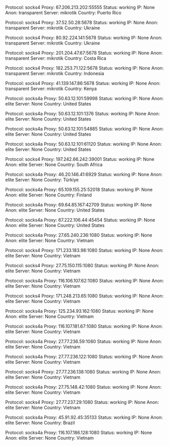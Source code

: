 Protocol: socks4
Proxy: 67.206.213.202:55555
Status: working
IP: None
Anon: transparent
Server: mikrotik
Country: Puerto Rico

Protocol: socks4
Proxy: 37.52.50.28:5678
Status: working
IP: None
Anon: transparent
Server: mikrotik
Country: Ukraine

Protocol: socks4
Proxy: 80.92.224.141:5678
Status: working
IP: None
Anon: transparent
Server: mikrotik
Country: Ukraine

Protocol: socks4
Proxy: 201.204.47.67:5678
Status: working
IP: None
Anon: transparent
Server: mikrotik
Country: Costa Rica

Protocol: socks4
Proxy: 182.253.71.122:5678
Status: working
IP: None
Anon: transparent
Server: mikrotik
Country: Indonesia

Protocol: socks4
Proxy: 41.139.147.86:5678
Status: working
IP: None
Anon: transparent
Server: mikrotik
Country: Kenya

Protocol: socks4a
Proxy: 50.63.12.101:59998
Status: working
IP: None
Anon: elite
Server: None
Country: United States

Protocol: socks4a
Proxy: 50.63.12.101:1376
Status: working
IP: None
Anon: elite
Server: None
Country: United States

Protocol: socks4a
Proxy: 50.63.12.101:54885
Status: working
IP: None
Anon: elite
Server: None
Country: United States

Protocol: socks4a
Proxy: 50.63.12.101:61120
Status: working
IP: None
Anon: elite
Server: None
Country: United States

Protocol: socks4
Proxy: 197.242.66.242:39001
Status: working
IP: None
Anon: elite
Server: None
Country: South Africa

Protocol: socks4a
Proxy: 46.20.146.41:6929
Status: working
IP: None
Anon: elite
Server: None
Country: Türkiye

Protocol: socks4a
Proxy: 65.109.155.25:52018
Status: working
IP: None
Anon: elite
Server: None
Country: Finland

Protocol: socks4a
Proxy: 69.64.85.167:42709
Status: working
IP: None
Anon: elite
Server: None
Country: United States

Protocol: socks4a
Proxy: 67.222.106.44:45454
Status: working
IP: None
Anon: elite
Server: None
Country: United States

Protocol: socks4a
Proxy: 27.65.240.236:1080
Status: working
IP: None
Anon: elite
Server: None
Country: Vietnam

Protocol: socks4
Proxy: 171.233.183.98:1080
Status: working
IP: None
Anon: elite
Server: None
Country: Vietnam

Protocol: socks4
Proxy: 27.75.150.115:1080
Status: working
IP: None
Anon: elite
Server: None
Country: Vietnam

Protocol: socks4a
Proxy: 116.106.107.62:1080
Status: working
IP: None
Anon: elite
Server: None
Country: Vietnam

Protocol: socks4
Proxy: 171.248.213.65:1080
Status: working
IP: None
Anon: elite
Server: None
Country: Vietnam

Protocol: socks4a
Proxy: 125.234.93.162:1080
Status: working
IP: None
Anon: elite
Server: None
Country: Vietnam

Protocol: socks4a
Proxy: 116.107.181.67:1080
Status: working
IP: None
Anon: elite
Server: None
Country: Vietnam

Protocol: socks4a
Proxy: 27.77.236.59:1080
Status: working
IP: None
Anon: elite
Server: None
Country: Vietnam

Protocol: socks4a
Proxy: 27.77.236.122:1080
Status: working
IP: None
Anon: elite
Server: None
Country: Vietnam

Protocol: socks4
Proxy: 27.77.236.138:1080
Status: working
IP: None
Anon: elite
Server: None
Country: Vietnam

Protocol: socks4a
Proxy: 27.75.148.42:1080
Status: working
IP: None
Anon: elite
Server: None
Country: Vietnam

Protocol: socks4
Proxy: 27.77.237.29:1080
Status: working
IP: None
Anon: elite
Server: None
Country: Vietnam

Protocol: socks4a
Proxy: 45.91.92.45:35133
Status: working
IP: None
Anon: elite
Server: None
Country: Brazil

Protocol: socks4a
Proxy: 116.107.186.128:1080
Status: working
IP: None
Anon: elite
Server: None
Country: Vietnam

